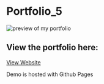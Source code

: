 # Portfolio_5

![preview of my portfolio](portfolios_readme.png "What the portfolio website looks like")

## View the portfolio here: 
[View Website](https://task-tracker-awesomejackify.herokuapp.com/)

Demo is hosted with Github Pages
